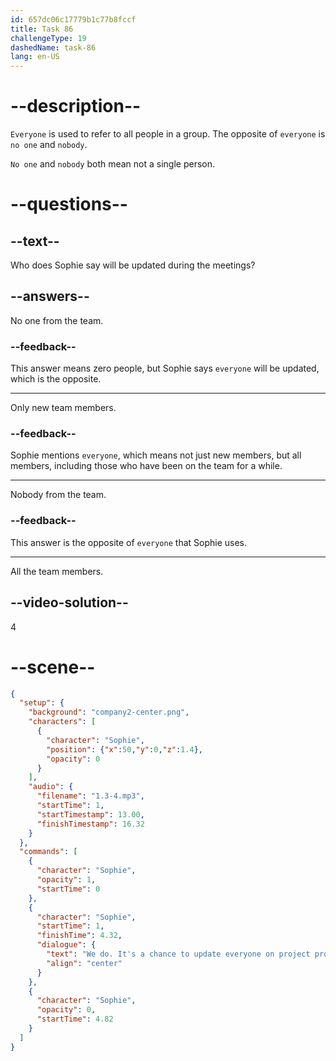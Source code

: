 ```yaml
---
id: 657dc06c17779b1c77b8fccf
title: Task 86
challengeType: 19
dashedName: task-86
lang: en-US
---
```


<!-- (audio) Sophie: We do. It's a chance to update everyone on project progress. -->

# --description--

`Everyone` is used to refer to all people in a group. The opposite of `everyone` is `no one` and `nobody`.

`No one` and `nobody` both mean not a single person.

# --questions--

## --text--

Who does Sophie say will be updated during the meetings?

## --answers--

No one from the team.

### --feedback--

This answer means zero people, but Sophie says `everyone` will be updated, which is the opposite.

---

Only new team members.

### --feedback--

Sophie mentions `everyone`, which means not just new members, but all members, including those who have been on the team for a while.

---

Nobody from the team.

### --feedback--

This answer is the opposite of `everyone` that Sophie uses.

---

All the team members.

## --video-solution--

4

# --scene--

```json
{
  "setup": {
    "background": "company2-center.png",
    "characters": [
      {
        "character": "Sophie",
        "position": {"x":50,"y":0,"z":1.4},
        "opacity": 0
      }
    ],
    "audio": {
      "filename": "1.3-4.mp3",
      "startTime": 1,
      "startTimestamp": 13.00,
      "finishTimestamp": 16.32
    }
  },
  "commands": [
    {
      "character": "Sophie",
      "opacity": 1,
      "startTime": 0
    },
    {
      "character": "Sophie",
      "startTime": 1,
      "finishTime": 4.32,
      "dialogue": {
        "text": "We do. It's a chance to update everyone on project progress.",
        "align": "center"
      }
    },
    {
      "character": "Sophie",
      "opacity": 0,
      "startTime": 4.82
    }
  ]
}
```
